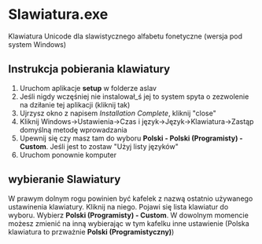 # Slawiatura.exe
Klawiatura Unicode dla slawistycznego alfabetu fonetyczne (wersja pod system Windows)

## Instrukcja pobierania klawiatury
1. Uruchom aplikacje **setup** w folderze aslav
2. Jeśli nigdy wczęśniej nie instalował_ś jej to system spyta o zezwolenie na dziłanie tej aplikacji (kliknij tak)
3. Ujrzysz okno z napisem *Installation Complete*, kliknij "close"
4. Kliknij Windows->Ustawienia->Czas i język->Język->Klawiatura->Zastąp domyślną metodę wprowadzania
5. Upewnij się czy masz tam do wyboru **Polski - Polski (Programisty) - Custom**. Jeśli jest to zostaw "Użyj listy języków"
6. Uruchom ponownie komputer

## wybieranie Slawiatury
W prawym dolnym rogu powinien być kafelek z nazwą ostatnio używanego ustawinenia klawiatury. Kliknij na niego. Pojawi się lista klawiatur do wyboru. Wybierz **Polski (Programisty) - Custom**.
W dowolnym momencie możesz zmienić na inną wybierając w tym kafelku inne ustawienie (Polska klawiatura to przważnie **Polski (Programistyczny)**)

